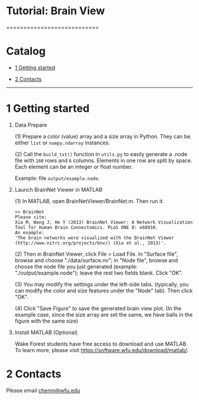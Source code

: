 Tutorial: Brain View
===========================

===========================

# Catalog


* [1 Getting started](#1-getting-started)

* [2 Contacts](#2-contacts)


****


# 1 Getting started

1. Data Prepare

   (1) Prepare a color (value) array and a size array in Python. They can be either `list` or `numpy.ndarray` instances.

   (2) Call the `build_txt()` function in `utils.py` to easily generate a .node file with `160` rows and `6` columns. Elements in one row are split by space. Each element can be an integer or float number.

   Example: file `output/example.node`.

2. Launch BrainNet Viewer in MATLAB

   (1) In MATLAB, open BrainNetViewer/BrainNet.m. Then run it.

   ```shell
   >> BrainNet
   Please cite:
   Xia M, Wang J, He Y (2013) BrainNet Viewer: A Network Visualization Tool for Human Brain Connectomics. PLoS ONE 8: e68910.
   An example:
   'The brain networks were visualized with the BrainNet Viewer (http://www.nitrc.org/projects/bnv/) (Xia et al., 2013)'.
   ```

   (2) Then in BrainNet Viewer, click File > Load File. In "Surface file", browse and choose "./data/surface.nv"; in "Node file", browse and choose the node file you just generated (example: "./output/example.node"); leave the rest two fields blank. Click "OK".

   (3) You may modify the settings under the left-side tabs. (typically, you can modify the color and size features under the "Node" tab). Then click "OK".

   (4) Click "Save Figure" to save the generated brain view plot. (In the example case, since the size array are set the same, we have balls in the figure with the same size)

3. Install MATLAB (Optional)
   
   Wake Forest students have free access to download and use MATLAB. To learn more, please visit https://software.wfu.edu/download/matlab/.


# 2 Contacts


Please email chenm@wfu.edu




